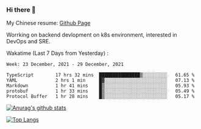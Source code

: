 ### Hi there 👋

My Chinese resume: [Github Page](https://spencercjh.github.io/resume/)

Worrking on backend devlopment on k8s environment, interested in DevOps and SRE.

Wakatime (Last 7 Days from Yesterday) :

<!--START_SECTION:waka-->
```text
Week: 23 December, 2021 - 29 December, 2021

TypeScript        17 hrs 32 mins  ███████████████▒░░░░░░░░░   61.65 % 
YAML              2 hrs 1 min     █▓░░░░░░░░░░░░░░░░░░░░░░░   07.13 % 
Markdown          1 hr 41 mins    █▒░░░░░░░░░░░░░░░░░░░░░░░   05.93 % 
protobuf          1 hr 33 mins    █▒░░░░░░░░░░░░░░░░░░░░░░░   05.49 % 
Protocol Buffer   1 hr 28 mins    █▒░░░░░░░░░░░░░░░░░░░░░░░   05.17 % 
```
<!--END_SECTION:waka-->

[![Anurag's github stats](https://github-readme-stats.vercel.app/api?username=spencercjh&theme=tokyonight&show_icons=true)](https://github.com/anuraghazra/github-readme-stats)

[![Top Langs](https://github-readme-stats.vercel.app/api/top-langs/?username=spencercjh&layout=compact&theme=tokyonight)](https://github.com/anuraghazra/github-readme-stats)
